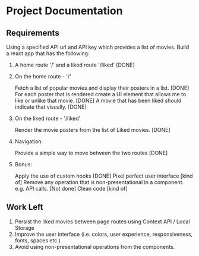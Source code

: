 # Project Documentation

## Requirements

Using a specified API url and API key which provides a list of movies.
Build a react app that has the following:

1. A home route '/' and a liked route '/liked' [DONE]

2. On the home route - '/'

	Fetch a list of popular movies and display their posters in a list. [DONE]
	For each poster that is rendered create a UI element that allows me to like or unlike that movie. [DONE]
	A movie that has been liked should indicate that visually. [DONE]
	
3. On the liked route - '/liked'

	Render the movie posters from the list of Liked movies. [DONE]

4. Navigation: 

	Provide a simple way to move between the two routes [DONE]

5. Bonus:

	Apply the use of custom hooks [DONE]
	Pixel perfect user interface  [kind of]
	Remove any operation that is non-presentational in a component. e.g. API calls. [Not done]
	Clean code [kind of]
  
## Work Left

1. Persist the liked movies between page routes using Context API / Local Storage
2. Improve the user interface (i.e. colors, user experience, responsiveness, fonts, spaces etc.)
3. Avoid using non-presentational operations from the components.
